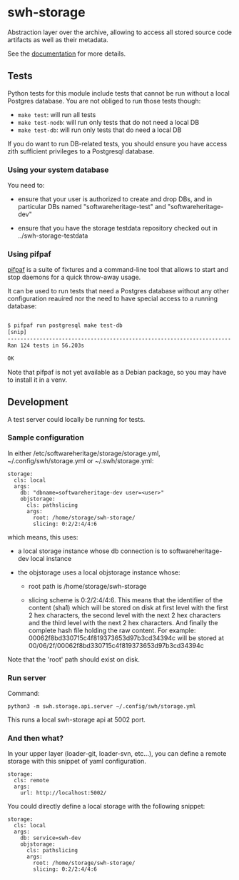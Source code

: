 swh-storage
===========

Abstraction layer over the archive, allowing to access all stored source code
artifacts as well as their metadata.

See the
[documentation](https://docs.softwareheritage.org/devel/swh-storage/index.html)
for more details.

Tests
-----

Python tests for this module include tests that cannot be run without a local
Postgres database. You are not obliged to run those tests though:

- `make test`:      will run all tests
- `make test-nodb`: will run only tests that do not need a local DB
- `make test-db`:   will run only tests that do need a local DB

If you do want to run DB-related tests, you should ensure you have access zith
sufficient privileges to a Postgresql database.

### Using your system database

You need to:

- ensure that your user is authorized to create and drop DBs, and in particular
  DBs named "softwareheritage-test" and "softwareheritage-dev"

- ensure that you have the storage testdata repository checked out in
  ../swh-storage-testdata

### Using pifpaf

[pifpaf](https://github.com/jd/pifpaf) is a suite of fixtures and a
command-line tool that allows to start and stop daemons for a quick throw-away
usage.

It can be used to run tests that need a Postgres database without any other
configuration reauired nor the need to have special access to a running
database:

```bash

$ pifpaf run postgresql make test-db
[snip]
----------------------------------------------------------------------
Ran 124 tests in 56.203s

OK
```

Note that pifpaf is not yet available as a Debian package, so you may have to
install it in a venv.


Development
-----------

A test server could locally be running for tests.

### Sample configuration

In either /etc/softwareheritage/storage/storage.yml,
~/.config/swh/storage.yml or ~/.swh/storage.yml:

```
storage:
  cls: local
  args:
    db: "dbname=softwareheritage-dev user=<user>"
    objstorage:
      cls: pathslicing
      args:
        root: /home/storage/swh-storage/
        slicing: 0:2/2:4/4:6
```

which means, this uses:

- a local storage instance whose db connection is to
  softwareheritage-dev local instance

- the objstorage uses a local objstorage instance whose:

  - root path is /home/storage/swh-storage

  - slicing scheme is 0:2/2:4/4:6. This means that the identifier of
    the content (sha1) which will be stored on disk at first level
    with the first 2 hex characters, the second level with the next 2
    hex characters and the third level with the next 2 hex
    characters. And finally the complete hash file holding the raw
    content. For example: 00062f8bd330715c4f819373653d97b3cd34394c
    will be stored at 00/06/2f/00062f8bd330715c4f819373653d97b3cd34394c

Note that the 'root' path should exist on disk.


### Run server

Command:
```
python3 -m swh.storage.api.server ~/.config/swh/storage.yml
```

This runs a local swh-storage api at 5002 port.


### And then what?

In your upper layer (loader-git, loader-svn, etc...), you can define a
remote storage with this snippet of yaml configuration.

```
storage:
  cls: remote
  args:
    url: http://localhost:5002/
```

You could directly define a local storage with the following snippet:

```
storage:
  cls: local
  args:
    db: service=swh-dev
    objstorage:
      cls: pathslicing
      args:
        root: /home/storage/swh-storage/
        slicing: 0:2/2:4/4:6
```
